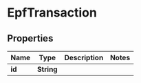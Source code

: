 

# EpfTransaction


## Properties

| Name | Type | Description | Notes |
|------------ | ------------- | ------------- | -------------|
|**id** | **String** |  |  |



